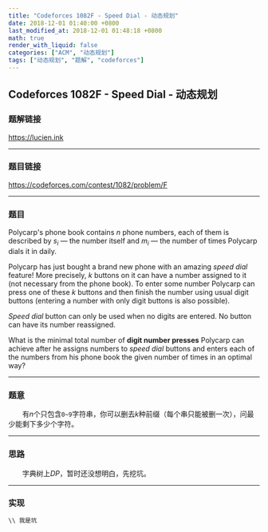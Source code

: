 ```yaml
---
title: "Codeforces 1082F - Speed Dial - 动态规划"
date: 2018-12-01 01:40:00 +0800
last_modified_at: 2018-12-01 01:48:18 +0800
math: true
render_with_liquid: false
categories: ["ACM", "动态规划"]
tags: ["动态规划", "题解", "codeforces"]
---
```


## Codeforces 1082F - Speed Dial - 动态规划

### 题解链接

https://lucien.ink

---
### 题目链接

https://codeforces.com/contest/1082/problem/F

---
### 题目

Polycarp's phone book contains $n$ phone numbers, each of them is described by $s_i$ — the number itself and $m_i$ — the number of times Polycarp dials it in daily.

Polycarp has just bought a brand new phone with an amazing *speed dial* feature! More precisely, $k$ buttons on it can have a number assigned to it (not necessary from the phone book). To enter some number Polycarp can press one of these $k$ buttons and then finish the number using usual digit buttons (entering a number with only digit buttons is also possible).

*Speed dial* button can only be used when no digits are entered. No button can have its number reassigned.

What is the minimal total number of **digit number presses** Polycarp can achieve after he assigns numbers to *speed dial* buttons and enters each of the numbers from his phone book the given number of times in an optimal way?

---
### 题意

&emsp;&emsp;有$n$个只包含`0~9`字符串，你可以删去$k$种前缀（每个串只能被删一次），问最少能剩下多少个字符。

---
### 思路

&emsp;&emsp;字典树上$DP$，暂时还没想明白，先挖坑。

---
### 实现

```cpp
\\ 我是坑
```